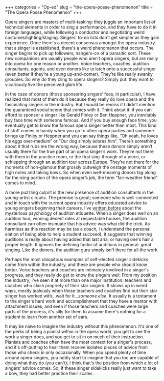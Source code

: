 +++
categories = "Op-ed"
slug = "the-opera-posse-phenomenon"
title = "The Opera Posse Phenomenon"
+++

Opera singers are masters of multi-tasking: they juggle an important list of technical elements in order to sing a performance, and they have to do it in foreign languages, while following a conductor and negotiating weird costumes/lighting/staging. Singers' to-do lists don't get simpler as they gain experience. Once there's a decent consensus amongst the opera industry that a singer is established, there's a weird phenomenon that occurs. The singer begins to pick up followers, hangers-on of a parasitic sort. These new companions are usually people who aren’t opera singers, but are really into opera for one reason or another. Voice teachers, coaches, audition consultants, agents, and even donors like to latch onto a successful singer (even better if they’re a young up-and-comer). They’re like really swanky groupies. So why do they cling to opera singers? Simply put: they want to vicariously live the perceived glam life.

In the case of donors (those sponsoring singers’ fees, in particular), I have realized that most of them do it because they really do love opera and the fascinating singers in the industry. But I would be remiss if I didn’t mention the guaranteed social scene that comes with it. Think about it: if you can afford to sponsor a singer like Gerald Finley or Ben Heppner, you inevitably buy face time with someone famous. And if you buy enough face time, you eventually get to know the famous opera singer better than most. This kind of stuff comes in handy when you go to other opera parties and someone brings up Finley or Heppner and you can say things like, “Oh yeah, he loves his eggs over-medium” or “Our dog simply adores him”. There’s something about it that rubs me the wrong way, because these donors simply aren’t usually there for the true part of an opera singer’s work. They’re not there with them in the practice room, or the first sing-through of a piece, or schlepping through an audition tour across Europe. They’re not there for the moments of non-glamour that grossly outweigh the onstage moments of high notes and taking bows. So when even well-meaning donors tag along for the icing portion of the opera singer’s job, the term "fair-weather friend" comes to mind.

A more puzzling culprit is the new presence of audition consultants in the young-artist circuits. The premise is great; someone who is well-connected and in touch with the current opera industry offers educated advice to young singers beginning their careers. I’ve [written before](/in-defence-of-singers/) about the mysterious psychology of audition etiquette. When a singer does well on an audition tour, winning decent roles at respectable houses, the audition consultant can often insinuate that his advice was what did the trick. As harmless as this reaction may be (as a coach, I understand the personal elation of being able to help a student succeed), it suggests that winning auditions is really about having added that last aria, or having one's hair a proper length. It ignores the defining factor of auditions in general: great singing. Like the donors, the audition guru simply isn't there for all the work.

Perhaps the most ubiquitous examples of self-elected singer sidekicks come from within the industry, and these are people who should know better. Voice teachers and coaches are intimately involved in a singer's progress, and they really do get to know the singers well. From my position the industry, I've seen it at more than one major institution: teachers and coaches who claim propriety of their star singers. It shows up in weird ways, mostly jealously when those teachers and coaches find out their star singer has worked with...wait for it..._someone else_. It usually is a testament to the singer's hard work and accomplishment that they have a mentor with attachment issues; and even if those teachers and coaches were large parts of the process, it's silly for them to assume there's nothing for a student to learn from another set of ears.

It may be naïve to imagine the industry without this phenomenon. It's one of the perks of being a pianist within in the opera world; you get to see the work a singer does, and you get to sit in on much of their instruction. Pianists and coaches often have the most context for a singer's process, and it's off-putting to hear them receive isolated pieces of advice from those who check in only occasionally. When you spend plenty of time around opera singers, you oddly start to imagine that you too are capable of doing what they do (you can't); I think that's the position from which a lot of singers' advice comes. So, if these singer sidekicks really just want to take a bow, they had better practice their scales.
